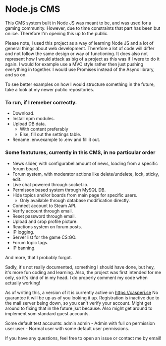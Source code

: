 # Node.js CMS
This CMS system built in Node JS was meant to be, and was used for a gaming community. However, due to time constraints that part has been but on ice. Therefore I'm opening this up to the public.

Please note, I used this project as a way of learning Node JS and a lot of general things about web development. Therefore a lot of code will differ and not follow the same design or way of functioning. It does also not represent how I would attack as big of a project as this was if I were to do it again. I would for example use a MVC style rather then just pushing everything in together. I would use Promises instead of the Async library, and so on. 

To see better examples on how I would structure something in the future, take a look at my newer public repositories.

### To run, if I remeber correctly.
- Download.
- Install npm modules.
- Upload DB data.
  - With content preferably
  - Else, fill out the settings table.
- Rename .env.example to .env and fill it out.

### Some featutures, currently in this CMS, in no particular order
- News slider, with configurabel amount of news, loading from a specific forum board.
- Forum system, with moderator actions like delete/undelete, lock, sticky, edit.
- Live chat powered through socket.io.
- Permisson based system through MySQL DB.
- Hide topics and/or boards from main page for specific users.
  - Only available through database modification directly.
- Connect account to Steam API.
- Verify account through email.
- Reset password through email.
- Upload and crop profile picture.
- Reactions system on forum posts.
- IP logging.
- Server list for the game CS:GO.
- Forum topic tags.
- IP banning. 

And more, that I probably forgot.

Sadly, it's not really documented, something I should have done, but hey, it's more fun coding and learning. Also, the project was first intended for me only, so it's kind of in my head. I do properly comment my code when actually working!

As of writing this, a version of it is currently active on https://casperj.se
No guarantee it will be up as of you looking it up. Registration is inactive due to the mail server being down, so you can't verify your account. Might get around to fixing that in the future jsut because. Also might get around to implement som standard guest accounts.

Some default test accounts:
admin admin - Admin with full on permission
user user - Normal user with some default user permissions.

If you have any questions, feel free to open an issue or contact me by email!
